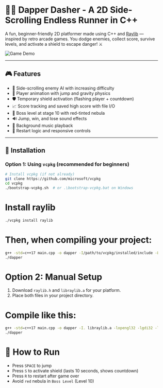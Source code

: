 # 🏃‍♂️ Dapper Dasher - A 2D Side-Scrolling Endless Runner in C++

A fun, beginner-friendly 2D platformer made using C++ and [Raylib](https://www.raylib.com/) — inspired by retro arcade games. You dodge enemies, collect score, survive levels, and activate a shield to escape danger! ⚔️

![Game Demo](media/demo.gif) <!-- Replace this with your actual gif path -->

---

## 🎮 Features

- 🧠 Side-scrolling enemy AI with increasing difficulty
- 🧍 Player animation with jump and gravity physics
- 🛡 Temporary shield activation (flashing player + countdown)
- 📈 Score tracking and saved high score with file I/O
- 👹 Boss level at stage 10 with red-tinted nebula
- 🔊 Jump, win, and lose sound effects
- 🎵 Background music playback
- 🔁 Restart logic and responsive controls

---

## 🔧 Installation

### Option 1: Using `vcpkg` (recommended for beginners)

```bash
# Install vcpkg (if not already)
git clone https://github.com/microsoft/vcpkg
cd vcpkg
./bootstrap-vcpkg.sh  # or .\bootstrap-vcpkg.bat on Windows
```
# Install raylib
```bash
./vcpkg install raylib
```

# Then, when compiling your project:

```bash
g++ -std=c++17 main.cpp -o dapper -I/path/to/vcpkg/installed/include -L/path/to/vcpkg/installed/lib -lraylib
./dapper
```

# Option 2: Manual Setup
1. Download `raylib.h` and `libraylib.a` for your platform.
2. Place both files in your project directory.

# Compile like this: 

```bash
g++ -std=c++17 main.cpp -o dapper -I. libraylib.a -lopengl32 -lgdi32 -lwinmm
./dapper
```

# 🧪 How to Run
- Press `SPACE` to jump
- Press `S` to activate shield (lasts 10 seconds, shows countdown)
- Press `R` to restart after game over
- Avoid `red` nebula in `Boss Level` (Level 10)